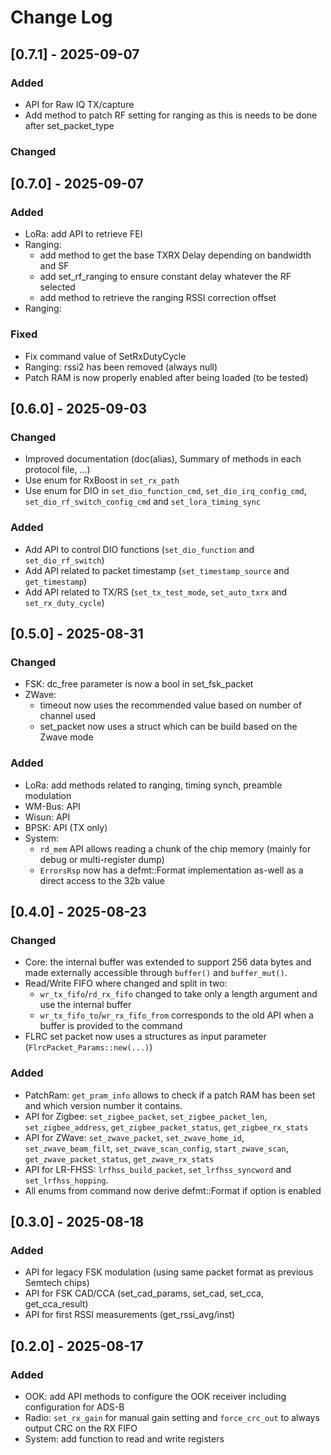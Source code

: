 # Change Log

## [0.7.1] - 2025-09-07

### Added
  - API for Raw IQ TX/capture
  - Add method to patch RF setting for ranging as this is needs to be done after set_packet_type

### Changed

## [0.7.0] - 2025-09-07

### Added
  - LoRa: add API to retrieve FEI
  - Ranging:
    * add method to get the base TXRX Delay depending on bandwidth and SF
    * add set_rf_ranging to ensure constant delay whatever the RF selected
    * add method to retrieve the ranging RSSI correction offset
  - Ranging:

### Fixed
  - Fix command value of SetRxDutyCycle
  - Ranging: rssi2 has been removed (always null)
  - Patch RAM is now properly enabled after being loaded (to be tested)

## [0.6.0] - 2025-09-03

### Changed
  - Improved documentation (doc(alias), Summary of methods in each protocol file, ...)
  - Use enum for RxBoost in `set_rx_path`
  - Use enum for DIO in `set_dio_function_cmd`, `set_dio_irq_config_cmd`, `set_dio_rf_switch_config_cmd` and `set_lora_timing_sync`

### Added
  - Add API to control DIO functions (`set_dio_function` and `set_dio_rf_switch`)
  - Add API related to packet timestamp (`set_timestamp_source` and `get_timestamp`)
  - Add API related to TX/RS (`set_tx_test_mode`, `set_auto_txrx` and `set_rx_duty_cycle`)

## [0.5.0] - 2025-08-31

### Changed
  - FSK: dc_free parameter is now a bool in set_fsk_packet
  - ZWave:
    * timeout now uses the recommended value based on number of channel used
    * set_packet now uses a struct which can be build based on the Zwave mode

### Added
  - LoRa: add methods related to ranging, timing synch, preamble modulation
  - WM-Bus: API
  - Wisun: API
  - BPSK: API (TX only)
  - System:
    * `rd_mem` API allows reading a chunk of the chip memory (mainly for debug or multi-register dump)
    * `ErrorsRsp` now has a defmt::Format implementation as-well as a direct access to the 32b value

## [0.4.0] - 2025-08-23

### Changed
  - Core: the internal buffer was extended to support 256 data bytes and made externally accessible
    through `buffer()` and `buffer_mut()`.
  - Read/Write FIFO where changed and split in two:
    * `wr_tx_fifo`/`rd_rx_fifo` changed to take only a length argument and use the internal buffer
    * `wr_tx_fifo_to`/`wr_rx_fifo_from` corresponds to the old API when a buffer is provided to the command
  - FLRC set packet now uses a structures as input parameter (`FlrcPacket_Params::new(...)`)

### Added
  - PatchRam: `get_pram_info` allows to check if a patch RAM has been set and which version number it contains.
  - API for Zigbee: `set_zigbee_packet`, `set_zigbee_packet_len`, `set_zigbee_address`, `get_zigbee_packet_status`, `get_zigbee_rx_stats`
  - API for ZWave: `set_zwave_packet`, `set_zwave_home_id`, `set_zwave_beam_filt`, `set_zwave_scan_config`, `start_zwave_scan`, `get_zwave_packet_status`, `get_zwave_rx_stats`
  - API for LR-FHSS: `lrfhss_build_packet`, `set_lrfhss_syncword` and `set_lrfhss_hopping`.
  - All enums from command now derive defmt::Format if option is enabled


## [0.3.0] - 2025-08-18

### Added
  - API for legacy FSK modulation (using same packet format as previous Semtech chips)
  - API for FSK CAD/CCA (set_cad_params, set_cad, set_cca, get_cca_result)
  - API for first RSSI measurements (get_rssi_avg/inst)


## [0.2.0] - 2025-08-17

### Added
  - OOK: add API methods to configure the OOK receiver including configuration for ADS-B
  - Radio: `set_rx_gain` for manual gain setting and `force_crc_out` to always output CRC on the RX FIFO
  - System: add function to read and write registers
